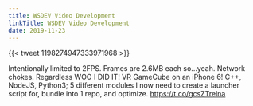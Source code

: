 ```yaml
---
title: WSDEV Video Development
linkTitle: WSDEV Video Development
date: 2019-11-23
---
```


{{< tweet 1198274947333971968 >}}

Intentionally limited to 2FPS. Frames are 2.6MB each so...yeah. Network chokes. Regardless WOO I DID IT! VR GameCube on an iPhone 6! C++, NodeJS, Python3; 5 different modules I now need to create a launcher script for, bundle into 1 repo, and optimize. https://t.co/gcsZTrelna
